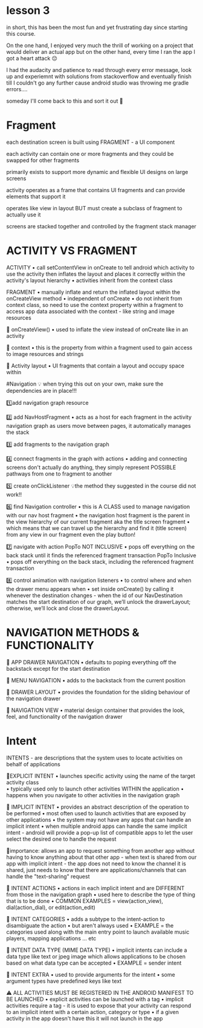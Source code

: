# lesson 3 

in short, this has been the most fun and yet frustrating day since starting this course. 

On the one hand, I enjoyed very much the thrill of working on a project that would deliver an actual app but on the other hand, every time I ran the app I got a heart attack 😔

I had the audacity and patience to read through every error message, look up and experiemnt with solutions from stackoverflow and eventually finish till I couldn't go any further cause android studio was throwing me gradle errors.... 

someday I'll come back to this and sort it out 🌚

# Fragment

each destination screen is built using FRAGMENT - a UI component 

each activity can contain one or more fragments and they could be swapped for other fragments 

primarily exists to support more dynamic and flexible UI designs on large screens

activity operates as a frame that contains UI fragments and can provide elements that support it 

operates like view in layout BUT must create a subclass of fragment to actually use it 

screens are stacked together and controlled by the fragment stack manager 

# ACTIVITY VS FRAGMENT 

ACTIVITY
• call setContentView in onCreate to tell android which activity to use the activity then inflates the layout and places it correctly within the activity's layout hierarchy
• activities inherit from the context class 

FRAGMENT 
• manually inflate and return the inflated layout within the onCreateView method 
•  independent of onCreate 
• do not inherit from context class, so need to use the context property within a fragment to access app data associated with the context - like string and image resources 

📌 onCreateView()
• used to inflate the view instead of onCreate like in an activity 

📌 context
• this is the property from within a fragment used to gain access to image resources and strings

📌 Activity layout 
• UI fragments that contain a layout and occupy space within 

#Navigation
💡 when trying this out on your own, make sure the dependencies are in place!!! 

1️⃣add navigation graph resource

2️⃣ add NavHostFragment 
• acts as a host for each fragment in the activity navigation graph as users move between pages, it automatically manages the stack 

3️⃣ add fragments to the navigation graph

4️⃣ connect fragments in the graph with actions
• adding and connecting screens don't actually do anything, they simply represent POSSIBLE pathways from one to fragment to another 

5️⃣ create onClickListener
💡the method they suggested in the course did not work!! 

6️⃣  find Navigation controller
• this is A CLASS used to manage navigation with our nav host fragment 
• the navigation host fragment is the parent in the view hierarchy of our current fragment aka the title screen fragment 
• which means that we can travel up the hierarchy and find it (title screen) from any view in our fragment even the play button! 

7️⃣  navigate with action 
PopTo NOT INCLUSIVE
• pops off everything on the back stack until it finds the referenced fragment transaction
PopTo Inclusive
• pops off everything on the back stack, including the referenced fragment transaction 

8️⃣  control animation with navigation listeners 
• to control where and when the drawer menu appears when 
• set inside onCreate() by calling it whenever the destination changes - when the id of our NavDestination matches the start destination of our graph, we’ll unlock the drawerLayout; otherwise, we’ll lock and close the drawerLayout.

# NAVIGATION METHODS & FUNCTIONALITY 

📌 APP DRAWER NAVIGATION
• defaults to poping everything off the backstack except for the start destination 

📌 MENU NAVIGATION
• adds to the backstack from the current position

📌  DRAWER LAYOUT
• provides the foundation for the sliding behaviour of the navigation drawer

📌  NAVIGATION VIEW
• material design container that provides the look, feel, and functionality of the navigation drawer 

# Intent

INTENTS - are descriptions that the system uses to locate activities on behalf of applications 

📍EXPLICIT INTENT
• launches specific activity using the name of the target activity class  
• typically used only to launch other activities WITHIN the application 
• happens when you navigate to other activities in the navigation graph 

📍 IMPLICIT INTENT 
• provides an abstract description of the operation to be performed 
• most often used to launch activities that are exposed by other applications
• the system may not have any apps that can handle an implicit intent
• when multiple android apps can handle the same implicit intent - android will provide a pop-up list of compatible apps to let the user select the desired one to handle the request 

🌟importance: allows an app to request something from another app without having to know anything about that other app - when text is shared from our app with implicit intent - the app does not need to know the channel it is shared, just needs to know that there are applications/channels that can handle the "text-sharing" request

📌  INTENT ACTIONS 
• actions in each implicit intent and are DIFFERENT from those in the navigation graph 
• used here to describe the type of thing that is to be done 
• COMMON EXAMPLES = view(action_view), dial(action_dial), or edit(action_edit)

📌 INTENT CATEGORIES 
• adds a subtype to the intent-action to disambiguate the action
•  but aren't always used 
• EXAMPLE = the categories used along with the main entry point to launch available music players, mapping applications ... etc

📌  INTENT DATA TYPE (MIME DATA TYPE)
• implicit intents can include a data type like text or jpeg image which allows applications to be chosen based on what data type can be accepted
• EXAMPLE = sender intent  

📌  INTENT EXTRA
• used to provide arguments for the intent 
• some argument types have predefined keys like text 

⚠️  ALL ACTIVITIES MUST BE REGISTERED IN THE ANDROID MANIFEST TO BE LAUNCHED 
• explicit activities can be launched with a <activity> tag
• implicit activities require a <intent-filter> tag - it is used to expose that your activity can respond to an implicit intent with a certain action, category or type 
• if a given activity in the app doesn't have this <intent-filter> it will not launch in the app 
